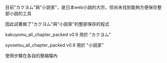 目前"カクヨム"與"小説家"，是日本web小說的大宗，但尚未找到能夠方便保存整部小說的工具

因此試著做了"カクヨム"與"小説家"的整部保存的程式

kakuyomu_all_chapter_packed v0.9 用於 "カクヨム"

syosetsu_all_chapter_packed v0.9 用於 "小説家"

使用步驟在各自的壓縮檔內

